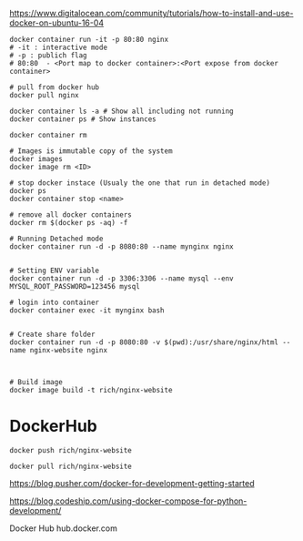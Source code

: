 https://www.digitalocean.com/community/tutorials/how-to-install-and-use-docker-on-ubuntu-16-04


```
docker container run -it -p 80:80 nginx
# -it : interactive mode
# -p : publich flag
# 80:80  - <Port map to docker container>:<Port expose from docker container>

# pull from docker hub
docker pull nginx

docker container ls -a # Show all including not running
docker container ps # Show instances

docker container rm

# Images is immutable copy of the system
docker images
docker image rm <ID>

# stop docker instace (Usualy the one that run in detached mode)
docker ps
docker container stop <name>

# remove all docker containers
docker rm $(docker ps -aq) -f

# Running Detached mode
docker container run -d -p 8080:80 --name mynginx nginx


# Setting ENV variable
docker container run -d -p 3306:3306 --name mysql --env MYSQL_ROOT_PASSWORD=123456 mysql

# login into container
docker container exec -it mynginx bash


# Create share folder
docker container run -d -p 8080:80 -v $(pwd):/usr/share/nginx/html --name nginx-website nginx



# Build image 
docker image build -t rich/nginx-website
```


# DockerHub
```
docker push rich/nginx-website

docker pull rich/nginx-website
```


https://blog.pusher.com/docker-for-development-getting-started

https://blog.codeship.com/using-docker-compose-for-python-development/

Docker Hub
hub.docker.com